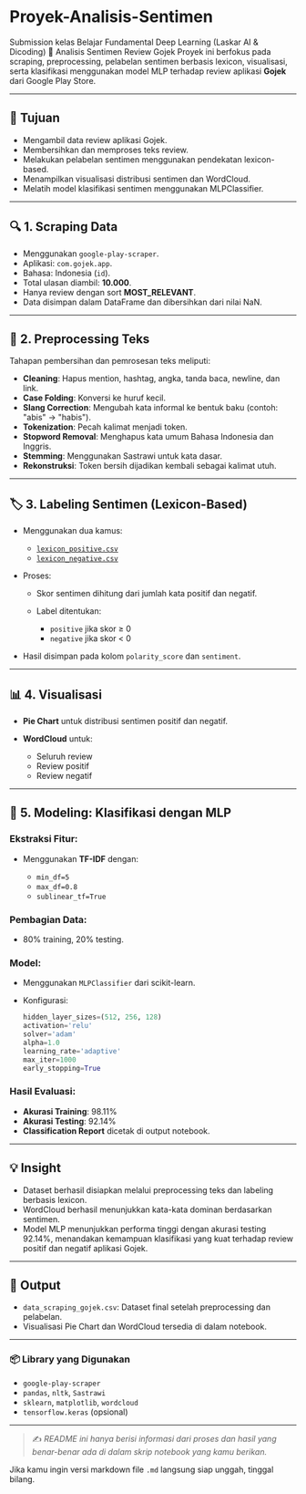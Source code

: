 # Proyek-Analisis-Sentimen
Submission kelas Belajar Fundamental Deep Learning (Laskar AI &amp; Dicoding)
🚖 Analisis Sentimen Review Gojek
Proyek ini berfokus pada scraping, preprocessing, pelabelan sentimen berbasis lexicon, visualisasi, serta klasifikasi menggunakan model MLP terhadap review aplikasi **Gojek** dari Google Play Store.

---

## 📌 Tujuan

* Mengambil data review aplikasi Gojek.
* Membersihkan dan memproses teks review.
* Melakukan pelabelan sentimen menggunakan pendekatan lexicon-based.
* Menampilkan visualisasi distribusi sentimen dan WordCloud.
* Melatih model klasifikasi sentimen menggunakan MLPClassifier.

---

## 🔍 1. Scraping Data

* Menggunakan `google-play-scraper`.
* Aplikasi: `com.gojek.app`.
* Bahasa: Indonesia (`id`).
* Total ulasan diambil: **10.000**.
* Hanya review dengan sort **MOST\_RELEVANT**.
* Data disimpan dalam DataFrame dan dibersihkan dari nilai NaN.

---

## 🧹 2. Preprocessing Teks

Tahapan pembersihan dan pemrosesan teks meliputi:

* **Cleaning**: Hapus mention, hashtag, angka, tanda baca, newline, dan link.
* **Case Folding**: Konversi ke huruf kecil.
* **Slang Correction**: Mengubah kata informal ke bentuk baku (contoh: "abis" → "habis").
* **Tokenization**: Pecah kalimat menjadi token.
* **Stopword Removal**: Menghapus kata umum Bahasa Indonesia dan Inggris.
* **Stemming**: Menggunakan Sastrawi untuk kata dasar.
* **Rekonstruksi**: Token bersih dijadikan kembali sebagai kalimat utuh.

---

## 🏷️ 3. Labeling Sentimen (Lexicon-Based)

* Menggunakan dua kamus:

  * [`lexicon_positive.csv`](https://github.com/angelmetanosaa/dataset/blob/main/lexicon_positive.csv)
  * [`lexicon_negative.csv`](https://github.com/angelmetanosaa/dataset/blob/main/lexicon_negative.csv)
* Proses:

  * Skor sentimen dihitung dari jumlah kata positif dan negatif.
  * Label ditentukan:

    * `positive` jika skor ≥ 0
    * `negative` jika skor < 0
* Hasil disimpan pada kolom `polarity_score` dan `sentiment`.

---

## 📊 4. Visualisasi

* **Pie Chart** untuk distribusi sentimen positif dan negatif.
* **WordCloud** untuk:

  * Seluruh review
  * Review positif
  * Review negatif

---

## 🤖 5. Modeling: Klasifikasi dengan MLP

### Ekstraksi Fitur:

* Menggunakan **TF-IDF** dengan:

  * `min_df=5`
  * `max_df=0.8`
  * `sublinear_tf=True`

### Pembagian Data:

* 80% training, 20% testing.

### Model:

* Menggunakan `MLPClassifier` dari scikit-learn.
* Konfigurasi:

  ```python
  hidden_layer_sizes=(512, 256, 128)
  activation='relu'
  solver='adam'
  alpha=1.0
  learning_rate='adaptive'
  max_iter=1000
  early_stopping=True
  ```

### Hasil Evaluasi:

* **Akurasi Training**: 98.11%
* **Akurasi Testing**: 92.14%
* **Classification Report** dicetak di output notebook.

---

## 💡 Insight

* Dataset berhasil disiapkan melalui preprocessing teks dan labeling berbasis lexicon.
* WordCloud berhasil menunjukkan kata-kata dominan berdasarkan sentimen.
* Model MLP menunjukkan performa tinggi dengan akurasi testing 92.14%, menandakan kemampuan klasifikasi yang kuat terhadap review positif dan negatif aplikasi Gojek.

---

## 💾 Output

* `data_scraping_gojek.csv`: Dataset final setelah preprocessing dan pelabelan.
* Visualisasi Pie Chart dan WordCloud tersedia di dalam notebook.

---

### 📦 Library yang Digunakan

* `google-play-scraper`
* `pandas`, `nltk`, `Sastrawi`
* `sklearn`, `matplotlib`, `wordcloud`
* `tensorflow.keras` (opsional)

---

> ✍️ *README ini hanya berisi informasi dari proses dan hasil yang benar-benar ada di dalam skrip notebook yang kamu berikan.*

Jika kamu ingin versi markdown file `.md` langsung siap unggah, tinggal bilang.

